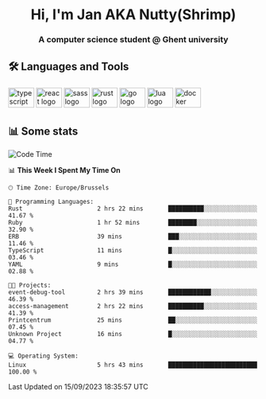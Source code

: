 <h1 align="center">Hi, I'm Jan AKA Nutty(Shrimp)</h1>
<h3 align="center">A computer science student @ Ghent university</h3>

<h2 align="left">🛠️ Languages and Tools</h2>

###

<div align="left">
  <img src="https://cdn.jsdelivr.net/gh/devicons/devicon/icons/typescript/typescript-original.svg" height="40" width="52" alt="typescript logo"  />
  <img src="https://cdn.jsdelivr.net/gh/devicons/devicon/icons/react/react-original.svg" height="40" width="52" alt="react logo"  />
  <img src="https://cdn.jsdelivr.net/gh/devicons/devicon/icons/sass/sass-original.svg" height="40" width="52" alt="sass logo"  />
  <img src="https://cdn.jsdelivr.net/gh/devicons/devicon/icons/rust/rust-plain.svg" height="40" width="52" alt="rust logo"  />
  <img src="https://cdn.jsdelivr.net/gh/devicons/devicon/icons/go/go-original.svg" height="40" width="52" alt="go logo"  />
  <img src="https://cdn.jsdelivr.net/gh/devicons/devicon/icons/lua/lua-original.svg" height="40" width="52" alt="lua logo"  />
  <img src="https://cdn.jsdelivr.net/gh/devicons/devicon/icons/docker/docker-original.svg" height="40" width="52" alt="docker logo"  />
</div>

<h2>📊 Some stats</h2>

<!--START_SECTION:waka-->
![Code Time](http://img.shields.io/badge/Code%20Time-3%2C670%20hrs%2012%20mins-blue)

📊 **This Week I Spent My Time On** 

```text
🕑︎ Time Zone: Europe/Brussels

💬 Programming Languages: 
Rust                     2 hrs 22 mins       ██████████░░░░░░░░░░░░░░░   41.67 % 
Ruby                     1 hr 52 mins        ████████░░░░░░░░░░░░░░░░░   32.90 % 
ERB                      39 mins             ███░░░░░░░░░░░░░░░░░░░░░░   11.46 % 
TypeScript               11 mins             █░░░░░░░░░░░░░░░░░░░░░░░░   03.46 % 
YAML                     9 mins              █░░░░░░░░░░░░░░░░░░░░░░░░   02.88 % 

🐱‍💻 Projects: 
event-debug-tool         2 hrs 39 mins       ████████████░░░░░░░░░░░░░   46.39 % 
access-management        2 hrs 22 mins       ██████████░░░░░░░░░░░░░░░   41.39 % 
Printcentrum             25 mins             ██░░░░░░░░░░░░░░░░░░░░░░░   07.45 % 
Unknown Project          16 mins             █░░░░░░░░░░░░░░░░░░░░░░░░   04.77 % 

💻 Operating System: 
Linux                    5 hrs 43 mins       █████████████████████████   100.00 % 
```


 Last Updated on 15/09/2023 18:35:57 UTC
<!--END_SECTION:waka-->
